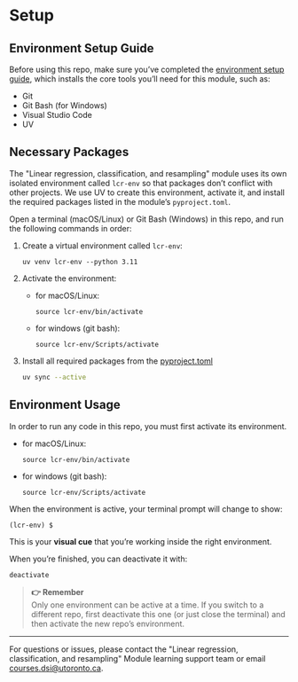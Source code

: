 # Setup
## Environment Setup Guide
Before using this repo, make sure you’ve completed the [environment setup guide](https://github.com/UofT-DSI/onboarding/blob/main/environment_setup/README.md), which installs the core tools you’ll need for this module, such as:

- Git  
- Git Bash (for Windows)  
- Visual Studio Code
- UV

## Necessary Packages
The "Linear regression, classification, and resampling" module uses its own isolated environment called `lcr-env` so that packages don’t conflict with other projects. 
We use UV to create this environment, activate it, and install the required packages listed in the module’s `pyproject.toml`.  

Open a terminal (macOS/Linux) or Git Bash (Windows) in this repo, and run the following commands in order:

1. Create a virtual environment called `lcr-env`:
    ```
    uv venv lcr-env --python 3.11
    ```

2. Activate the environment:
    - for macOS/Linux:
        ```
        source lcr-env/bin/activate
        ```
        
    - for windows (git bash):    
        ```
        source lcr-env/Scripts/activate
        ```

3. Install all required packages from the [pyproject.toml](./pyproject.toml)
    ```bash
    uv sync --active
    ```

## Environment Usage
In order to run any code in this repo, you must first activate its environment.
- for macOS/Linux:
    ```
    source lcr-env/bin/activate
    ```
    
- for windows (git bash):    
    ```
    source lcr-env/Scripts/activate
    ```

When the environment is active, your terminal prompt will change to show:  
```
(lcr-env) $
```
This is your **visual cue** that you’re working inside the right environment.  

When you’re finished, you can deactivate it with:  
```bash
deactivate
```

> **👉 Remember**   
> Only one environment can be active at a time. If you switch to a different repo, first deactivate this one (or just close the terminal) and then activate the new repo’s environment.

---

For questions or issues, please contact the "Linear regression, classification, and resampling" Module learning support team or email courses.dsi@utoronto.ca.